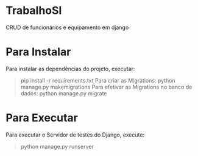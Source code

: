 # TrabalhoSI
CRUD de funcionários e equipamento em django
# Para Instalar
Para instalar as dependências do projeto, executar:
>  pip install -r requirements.txt
Para criar as Migrations:
>  python manage.py makemigrations
Para efetivar as Migrations no banco de dados:
> python manage.py migrate
# Para Executar
Para executar o Servidor de testes do Django, execute:
> python manage.py runserver
